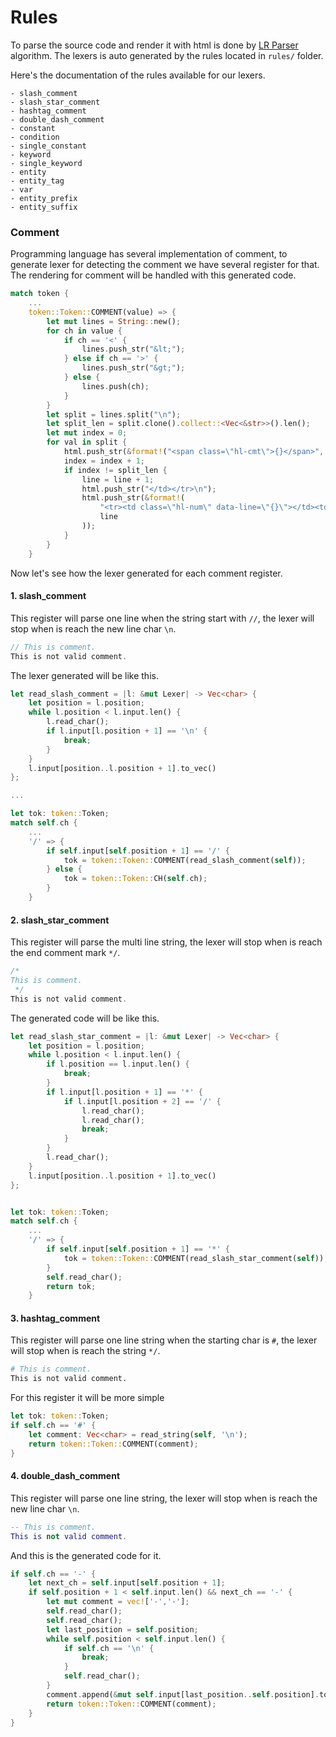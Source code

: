 # Rules
To parse the source code and render it with html is done by [LR Parser](https://en.wikipedia.org/wiki/LR_parser) algorithm. The lexers is auto generated by the rules located in `rules/` folder.

Here's the documentation of the rules available for our lexers.
```
- slash_comment
- slash_star_comment
- hashtag_comment
- double_dash_comment
- constant
- condition
- single_constant
- keyword
- single_keyword
- entity
- entity_tag
- var
- entity_prefix
- entity_suffix
```

### Comment
Programming language has several implementation of comment, to generate lexer for detecting the comment we have several register for that. The rendering for comment will be handled with this generated code.
```rust
match token {
    ...
    token::Token::COMMENT(value) => {
        let mut lines = String::new();
        for ch in value {
            if ch == '<' {
                lines.push_str("&lt;");
            } else if ch == '>' {
                lines.push_str("&gt;");
            } else {
                lines.push(ch);
            }
        }
        let split = lines.split("\n");
        let split_len = split.clone().collect::<Vec<&str>>().len();
        let mut index = 0;
        for val in split {
            html.push_str(&format!("<span class=\"hl-cmt\">{}</span>", val));
            index = index + 1;
            if index != split_len {
                line = line + 1;
                html.push_str("</td></tr>\n");
                html.push_str(&format!(
                    "<tr><td class=\"hl-num\" data-line=\"{}\"></td><td>",
                    line
                ));
            }
        }
    }
```

Now let's see how the lexer generated for each comment register.

#### 1. slash_comment
This register will parse one line when the string start with `//`, the lexer will stop when is reach the new line char `\n`.
```java
// This is comment.
This is not valid comment.
```

The lexer generated will be like this.
```rust
let read_slash_comment = |l: &mut Lexer| -> Vec<char> {
    let position = l.position;
    while l.position < l.input.len() {
        l.read_char();
        if l.input[l.position + 1] == '\n' {
            break;
        }
    }
    l.input[position..l.position + 1].to_vec()
};

...

let tok: token::Token;
match self.ch {
    ...
    '/' => {
        if self.input[self.position + 1] == '/' {
            tok = token::Token::COMMENT(read_slash_comment(self));
        } else {
            tok = token::Token::CH(self.ch);
        }
    }

```

#### 2. slash_star_comment
This register will parse the multi line string, the lexer will stop when is reach the end comment mark `*/`.
```java
/*
This is comment.
 */
This is not valid comment.
```

The generated code will be like this.

```rust
let read_slash_star_comment = |l: &mut Lexer| -> Vec<char> {
    let position = l.position;
    while l.position < l.input.len() {
        if l.position == l.input.len() {
            break;
        }
        if l.input[l.position + 1] == '*' {
            if l.input[l.position + 2] == '/' {
                l.read_char();
                l.read_char();
                break;
            }
        }
        l.read_char();
    }
    l.input[position..l.position + 1].to_vec()
};


let tok: token::Token;
match self.ch {
    ...
    '/' => {
        if self.input[self.position + 1] == '*' {
            tok = token::Token::COMMENT(read_slash_star_comment(self));
        }
        self.read_char();
        return tok;
    }
```

#### 3. hashtag_comment
This register will parse one line string when the starting char is `#`, the lexer will stop when is reach the string `*/`.
```bash
# This is comment.
This is not valid comment.
```

For this register it will be more simple
```rust
let tok: token::Token;
if self.ch == '#' {
    let comment: Vec<char> = read_string(self, '\n');
    return token::Token::COMMENT(comment);
}
```

#### 4. double_dash_comment
This register will parse one line string, the lexer will stop when is reach the new line char `\n`.
```lua
-- This is comment.
This is not valid comment.
```

And this is the generated code for it.
```rust
if self.ch == '-' {
    let next_ch = self.input[self.position + 1];
    if self.position + 1 < self.input.len() && next_ch == '-' {
        let mut comment = vec!['-','-'];
        self.read_char();
        self.read_char();
        let last_position = self.position;
        while self.position < self.input.len() {
            if self.ch == '\n' {
                break;
            }
            self.read_char();
        }
        comment.append(&mut self.input[last_position..self.position].to_vec());
        return token::Token::COMMENT(comment);
    }
}
```
